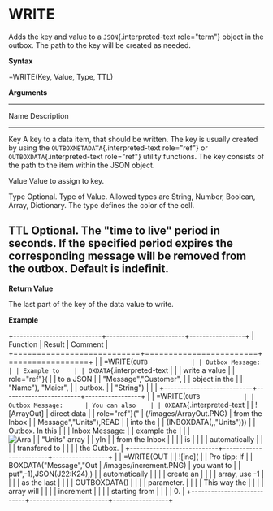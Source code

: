 # WRITE

Adds the key and value to a `JSON`{.interpreted-text role="term"} object
in the outbox. The path to the key will be created as needed.

**Syntax**

=WRITE(Key, Value, Type, TTL)

**Arguments**

  -----------------------------------------------------------------------
  Name           Description
  -------------- --------------------------------------------------------
  Key            A key to a data item, that should be written. The key is
                 usually created by using the
                 `OUTBOXMETADATA`{.interpreted-text role="ref"} or
                 `OUTBOXDATA`{.interpreted-text role="ref"} utility
                 functions. The key consists of the path to the item
                 within the JSON object.

  Value          Value to assign to key.

  Type           Optional. Type of Value. Allowed types are String,
                 Number, Boolean, Array, Dictionary. The type defines the
                 color of the cell.

  TTL            Optional. The \"time to live\" period in seconds. If the
                 specified period expires the corresponding message will
                 be removed from the outbox. Default is indefinit.
  -----------------------------------------------------------------------

**Return Value**

The last part of the key of the data value to write.

**Example**

+---------------------------+------------------------+-----------------+
| Function                  | Result                 | Comment         |
+===========================+========================+=================+
| | =WRITE(`OUTB            | | Outbox Message:      | | Example to    |
| OXDATA`{.interpreted-text | |                      |   write a value |
|   role="ref"}(            |                        |   to a JSON     |
| \"Message\",\"Customer\", |                        |   object in the |
|   \"Name\"), \"Maier\",   |                        |   outbox.       |
|   \"String\")             |                        |                 |
+---------------------------+------------------------+-----------------+
| | =WRITE(`OUTB            | | Outbox Message:      | You can also    |
| OXDATA`{.interpreted-text | | ![ArrayOut]          | direct data     |
|   role="ref"}(\"          | (/images/ArrayOut.PNG) | from the Inbox  |
| Message\",\"Units\"),READ |                        | into the        |
| (INBOXDATA(,,\"Units\"))) |                        | Outbox. In this |
| | Inbox Message:          |                        | example the     |
| | ![Arra                  |                        | \"Units\" array |
| yIn](/images/ArrayIn.PNG) |                        | from the Inbox  |
|                           |                        | is              |
|                           |                        | automatically   |
|                           |                        | transfered to   |
|                           |                        | the Outbox.     |
+---------------------------+------------------------+-----------------+
| | =WRITE(OUT              | | ![inc](              | | Pro tipp: If  |
| BOXDATA(\"Message\",\"Out | /images/increment.PNG) |   you want to   |
| put\",-1),JSON(J22:K24),) |                        |   automatically |
|                           |                        |   create an     |
|                           |                        |   array, use -1 |
|                           |                        |   as the last   |
|                           |                        |   OUTBOXDATA()  |
|                           |                        |   parameter.    |
|                           |                        |   This way the  |
|                           |                        |   array will    |
|                           |                        |   increment     |
|                           |                        |   starting from |
|                           |                        |   0.            |
+---------------------------+------------------------+-----------------+
